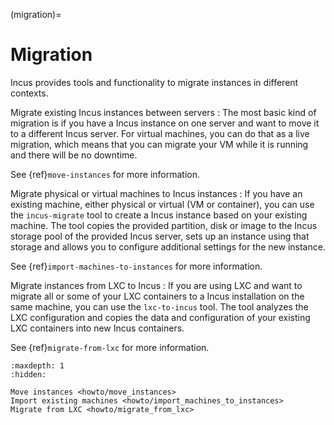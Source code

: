 (migration)=
# Migration

Incus provides tools and functionality to migrate instances in different contexts.

Migrate existing Incus instances between servers
: The most basic kind of migration is if you have a Incus instance on one server and want to move it to a different Incus server.
  For virtual machines, you can do that as a live migration, which means that you can migrate your VM while it is running and there will be no downtime.

  See {ref}`move-instances` for more information.

Migrate physical or virtual machines to Incus instances
: If you have an existing machine, either physical or virtual (VM or container), you can use the `incus-migrate` tool to create a Incus instance based on your existing machine.
  The tool copies the provided partition, disk or image to the Incus storage pool of the provided Incus server, sets up an instance using that storage and allows you to configure additional settings for the new instance.

  See {ref}`import-machines-to-instances` for more information.

Migrate instances from LXC to Incus
: If you are using LXC and want to migrate all or some of your LXC containers to a Incus installation on the same machine, you can use the `lxc-to-incus` tool.
  The tool analyzes the LXC configuration and copies the data and configuration of your existing LXC containers into new Incus containers.

  See {ref}`migrate-from-lxc` for more information.

```{toctree}
:maxdepth: 1
:hidden:

Move instances <howto/move_instances>
Import existing machines <howto/import_machines_to_instances>
Migrate from LXC <howto/migrate_from_lxc>
```
